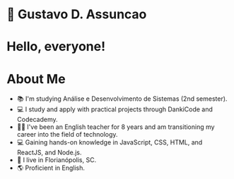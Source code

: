 # 👋 Gustavo D. Assuncao

# Hello, everyone!



# About Me
- 📚 I'm studying Análise e Desenvolvimento de Sistemas (2nd semester).
- 💻 I study and apply with practical projects through DankiCode and Codecademy.
- 👨‍🏫 I've been an English teacher for 8 years and am transitioning my career into the field of technology.
- 💻 Gaining hands-on knowledge in JavaScript, CSS, HTML, and ReactJS, and Node.js.
- 🏡 I live in Florianópolis, SC.
- 🌎 Proficient in English.

